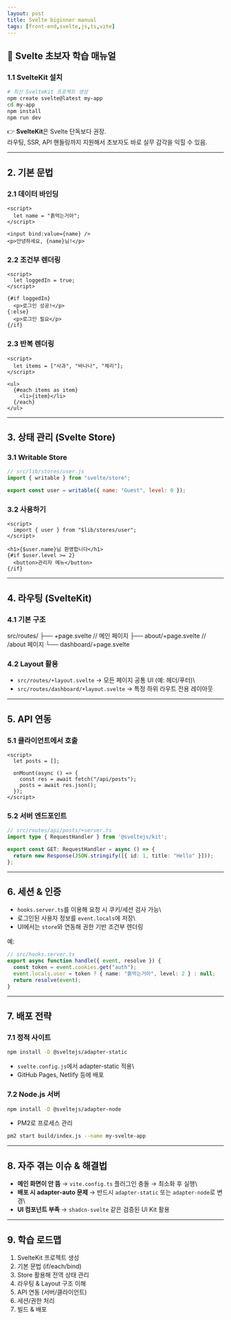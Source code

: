 ```yaml
---
layout: post
title: Svelte biginner manual
tags: [front-end,svelte,js,ts,vite]
---
```


## 📘 Svelte 초보자 학습 매뉴얼

### 1.1 SvelteKit 설치

``` bash
# 최신 SvelteKit 프로젝트 생성
npm create svelte@latest my-app
cd my-app
npm install
npm run dev
```

👉 **SvelteKit**은 Svelte 단독보다 권장.\
라우팅, SSR, API 핸들링까지 지원해서 초보자도 바로 실무 감각을 익힐 수
있음.

------------------------------------------------------------------------

## 2. 기본 문법

### 2.1 데이터 바인딩

``` svelte
<script>
  let name = "흙먹는거아";
</script>

<input bind:value={name} />
<p>안녕하세요, {name}님!</p>
```

### 2.2 조건부 렌더링

``` svelte
<script>
  let loggedIn = true;
</script>

{#if loggedIn}
  <p>로그인 성공!</p>
{:else}
  <p>로그인 필요</p>
{/if}
```

### 2.3 반복 렌더링

``` svelte
<script>
  let items = ["사과", "바나나", "체리"];
</script>

<ul>
  {#each items as item}
    <li>{item}</li>
  {/each}
</ul>
```

------------------------------------------------------------------------

## 3. 상태 관리 (Svelte Store)

### 3.1 Writable Store

``` js
// src/lib/stores/user.js
import { writable } from "svelte/store";

export const user = writable({ name: "Guest", level: 0 });
```

### 3.2 사용하기

``` svelte
<script>
  import { user } from "$lib/stores/user";
</script>

<h1>{$user.name}님 환영합니다</h1>
{#if $user.level >= 2}
  <button>관리자 메뉴</button>
{/if}
```

------------------------------------------------------------------------

## 4. 라우팅 (SvelteKit)

### 4.1 기본 구조

  src/routes/
    ├── +page.svelte        // 메인 페이지
    ├── about/+page.svelte  // /about 페이지
    └── dashboard/+page.svelte

### 4.2 Layout 활용

- `src/routes/+layout.svelte` → 모든 페이지 공통 UI (예: 헤더/푸터)\
- `src/routes/dashboard/+layout.svelte` → 특정 하위 라우트 전용 레이아웃

------------------------------------------------------------------------

## 5. API 연동

### 5.1 클라이언트에서 호출

``` svelte
<script>
  let posts = [];

  onMount(async () => {
    const res = await fetch("/api/posts");
    posts = await res.json();
  });
</script>
```

### 5.2 서버 엔드포인트

``` ts
// src/routes/api/posts/+server.ts
import type { RequestHandler } from '@sveltejs/kit';

export const GET: RequestHandler = async () => {
  return new Response(JSON.stringify([{ id: 1, title: "Hello" }]));
};
```

------------------------------------------------------------------------

## 6. 세션 & 인증

- `hooks.server.ts`를 이용해 요청 시 쿠키/세션 검사 가능\
- 로그인된 사용자 정보를 `event.locals`에 저장\
- UI에서는 `store`와 연동해 권한 기반 조건부 렌더링

예:

``` ts
// src/hooks.server.ts
export async function handle({ event, resolve }) {
  const token = event.cookies.get("auth");
  event.locals.user = token ? { name: "흙먹는거아", level: 2 } : null;
  return resolve(event);
}
```

------------------------------------------------------------------------

## 7. 배포 전략

### 7.1 정적 사이트

``` bash
npm install -D @sveltejs/adapter-static
```

- `svelte.config.js`에서 adapter-static 적용\
- GitHub Pages, Netlify 등에 배포

### 7.2 Node.js 서버

``` bash
npm install -D @sveltejs/adapter-node
```

- PM2로 프로세스 관리

``` bash
pm2 start build/index.js --name my-svelte-app
```

------------------------------------------------------------------------

## 8. 자주 겪는 이슈 & 해결법

- **메인 화면이 안 뜸** → `vite.config.ts` 플러그인 충돌 → 최소화 후
    실행\
- **배포 시 adapter-auto 문제** → 반드시 `adapter-static` 또는
    `adapter-node`로 변경\
- **UI 컴포넌트 부족** → `shadcn-svelte` 같은 검증된 UI Kit 활용

------------------------------------------------------------------------

## 9. 학습 로드맵

1. SvelteKit 프로젝트 생성
1. 기본 문법 (if/each/bind)
1. Store 활용해 전역 상태 관리
1. 라우팅 & Layout 구조 이해
1. API 연동 (서버/클라이언트)
1. 세션/권한 처리
1. 빌드 & 배포
